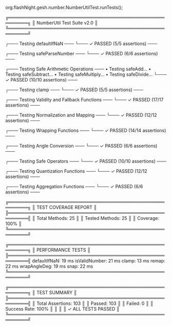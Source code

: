 org.flashNight.gesh.number.NumberUtilTest.runTests();





╔════════════════════════════════════════════════════════╗
║           NumberUtil Test Suite v2.0                   ║
╚════════════════════════════════════════════════════════╝


┌─── Testing defaultIfNaN ───
└─── ✓ PASSED (5/5 assertions) ───


┌─── Testing safeParseNumber ───
└─── ✓ PASSED (6/6 assertions) ───


┌─── Testing Safe Arithmetic Operations ───
  • Testing safeAdd...
  • Testing safeSubtract...
  • Testing safeMultiply...
  • Testing safeDivide...
└─── ✓ PASSED (10/10 assertions) ───


┌─── Testing clamp ───
└─── ✓ PASSED (5/5 assertions) ───


┌─── Testing Validity and Fallback Functions ───
└─── ✓ PASSED (17/17 assertions) ───


┌─── Testing Normalization and Mapping ───
└─── ✓ PASSED (12/12 assertions) ───


┌─── Testing Wrapping Functions ───
└─── ✓ PASSED (14/14 assertions) ───


┌─── Testing Angle Conversion ───
└─── ✓ PASSED (6/6 assertions) ───


┌─── Testing Safe Operators ───
└─── ✓ PASSED (10/10 assertions) ───


┌─── Testing Quantization Functions ───
└─── ✓ PASSED (12/12 assertions) ───


┌─── Testing Aggregation Functions ───
└─── ✓ PASSED (6/6 assertions) ───


╔════════════════════════════════════════════════════════╗
║                 TEST COVERAGE REPORT                    ║
╠════════════════════════════════════════════════════════╣
║ Total Methods: 25                                       ║
║ Tested Methods: 25                                      ║
║ Coverage: 100%                                          ║
╚════════════════════════════════════════════════════════╝

╔════════════════════════════════════════════════════════╗
║                 PERFORMANCE TESTS                       ║
╠════════════════════════════════════════════════════════╣
defaultIfNaN: 19 ms
isValidNumber: 21 ms
clamp: 13 ms
remap: 22 ms
wrapAngleDeg: 19 ms
snap: 22 ms
╚════════════════════════════════════════════════════════╝

╔════════════════════════════════════════════════════════╗
║                    TEST SUMMARY                         ║
╠════════════════════════════════════════════════════════╣
║ Total Assertions: 103                                   ║
║ Passed: 103                                            ║
║ Failed: 0                                              ║
║ Success Rate: 100%                                      ║
║                                                          ║
║ ✓ ALL TESTS PASSED                              ║
╚════════════════════════════════════════════════════════╝

